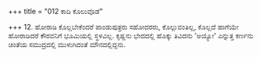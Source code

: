 +++
title = "012 ಕಾದಿ ಕೊಲುವೊಡೆ"

+++
12. ಹೋರಾಡಿ ಕೊಲ್ಲಬೇಕೆಂದರೆ ಪಾಂಡುಪುತ್ರರು ಸಹೋದರರು, ಕೊಲ್ಲುವಂತಿಲ್ಲ, ಕೊಲ್ಲದೆ ಹಾಗೆಯೇ ಹೋರಾಡಿದರೆ ಕೌರವನಿಗೆ ಭೂಮಿಯಲ್ಲಿ ಸ್ಥಳವಿಲ್ಲ. ಕೃಷ್ಣನು ಭೇದದಲ್ಲಿ ಹೊಕ್ಕು ತಿವಿದನು 'ಅಯ್ಯೋ' ಎನ್ನುತ್ತ ಕರ್ಣನು ಚಿಂತೆಯ ಸಮುದ್ರದಲ್ಲಿ ಮುಳುಗಿದಂತೆ ಮೌನದಲ್ಲಿದ್ದನು.